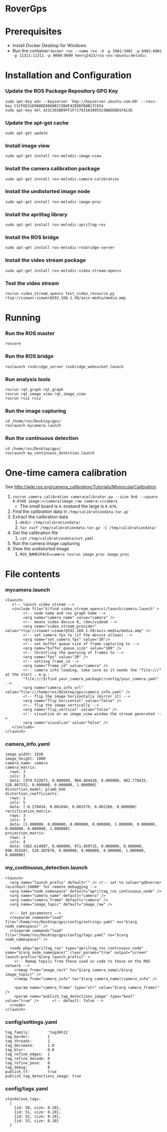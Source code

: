 # RoverGps

# Prerequisites
* Install Docker Desktop for Windows
* Run the container `docker run --name ros -d -p 5901:5901 -p 6901:6901 -p 11311:11311 -p 9090:9090 henry2423/ros-vnc-ubuntu:melodic`

# Installation and Configuration
### Update the ROS Package Repository GPG Key
```
sudo apt-key adv --keyserver 'hkp://keyserver.ubuntu.com:80' --recv-key C1CF6E31E6BADE8868B172B4F42ED6FBAB17C654
sudo apt-key del 421C365BD9FF1F717815A3895523BAEEB01FA116
```
### Update the apt-get cache
```sudo apt-get update```
### Install image view
`sudo apt-get install ros-melodic-image-view`
### Install the camera calibration package
`sudo apt-get install ros-melodic-camera-calibration`
### Install the undistorted image node
`sudo apt-get install ros-melodic-image-proc`
### Install the apriltag library
`sudo apt-get install ros-melodic-apriltag-ros`
### Install the ROS bridge
`sudo apt-get install ros-melodic-rosbridge-server`
### Install the video stream package
`sudo apt-get install ros-melodic-video-stream-opencv`
### Test the video stream
`rosrun video_stream_opencv test_video_resource.py rtsp://viewer:viewer@192.168.1.50/axis-media/media.amp`

# Running
### Run the ROS master
`roscore`
### Run the ROS bridge
`roslaunch rosbridge_server rosbridge_websocket.launch`
### Run analysis tools
`rosrun rqt_graph rqt_graph`<br/>
`rosrun rqt_image_view rqt_image_view`<br/>
`rosrun rviz rviz`
### Run the image capturing
```
cd /home/ros/Desktop/gps/
roslaunch mycamera.launch
```
### Run the continuous detection
```
cd /home/ros/Desktop/gps/
roslaunch my_continuous_detection.launch
```

# One-time camera calibration
See http://wiki.ros.org/camera_calibration/Tutorials/MonocularCalibration
1. `rosrun camera_calibration cameracalibrator.py --size 8x6 --square 0.0348 image:=/camera/image_raw camera:=/camera`
   * The small board is `0.0348`and the large is `0.076`.
1. Find the calibration data in `/tmp/calibrationdata.tar.gz`
1. Extract the calibration data
   1. `mkdir /tmp/calibrationdata/`
   1. `tar xvzf /tmp/calibrationdata.tar.gz -C /tmp/calibrationdata/`
1. Get the calibration file
   1. `cat /tmp/calibrationdata/ost.yaml`
1. Run the camera image capturing
1. View the undistorted image
   1. `ROS_NAMESPACE=camera rosrun image_proc image_proc`

# File contents
### mycamera.launch
```
<launch>
   <!-- launch video stream -->
   <include file="$(find video_stream_opencv)/launch/camera.launch" >
        <!-- node name and ros graph name -->
        <arg name="camera_name" value="camera" />
        <!-- means video device 0, /dev/video0 -->
        <arg name="video_stream_provider" value="rtsp://viewer:viewer@192.168.1.50/axis-media/media.amp" />
        <!-- set camera fps to (if the device allows) -->
        <arg name="set_camera_fps" value="30"/>
        <!-- set buffer queue size of frame capturing to -->
        <arg name="buffer_queue_size" value="100" />
        <!-- throttling the querying of frames to -->
        <arg name="fps" value="30" />
        <!-- setting frame_id -->
        <arg name="frame_id" value="camera" />
        <!-- camera info loading, take care as it needs the "file:///" at the start , e.g.:
        "file:///$(find your_camera_package)/config/your_camera.yaml" -->
        <arg name="camera_info_url" value="file:///home/ros/Desktop/gps/camera_info.yaml" />
        <!-- flip the image horizontally (mirror it) -->
        <arg name="flip_horizontal" value="false" />
        <!-- flip the image vertically -->
        <arg name="flip_vertical" value="false" />
        <!-- visualize on an image_view window the stream generated -->
        <arg name="visualize" value="false" />
   </include>
</launch>
```
### camera_info.yaml
```
image_width: 1920
image_height: 1080
camera_name: camera
camera_matrix:
  rows: 3
  cols: 3
  data: [979.532873, 0.000000, 960.484420, 0.000000, 982.778415, 528.807332, 0.000000, 0.000000, 1.000000]
distortion_model: plumb_bob
distortion_coefficients:
  rows: 1
  cols: 5
  data: [-0.278434, 0.061694, 0.001579, 0.002266, 0.000000]
rectification_matrix:
  rows: 3
  cols: 3
  data: [1.000000, 0.000000, 0.000000, 0.000000, 1.000000, 0.000000, 0.000000, 0.000000, 1.000000]
projection_matrix:
  rows: 3
  cols: 4
  data: [682.614807, 0.000000, 971.459725, 0.000000, 0.000000, 890.354187, 528.307678, 0.000000, 0.000000, 0.000000, 1.000000, 0.000000]
```
### my_continuous_detection.launch
```
<launch>
  <arg name="launch_prefix" default="" /> <!-- set to value="gdbserver localhost:10000" for remote debugging -->
  <arg name="node_namespace" default="apriltag_ros_continuous_node" />
  <arg name="camera_name" default="camera" />
  <arg name="camera_frame" default="camera" />
  <arg name="image_topic" default="image_raw" />

  <!-- Set parameters -->
  <rosparam command="load" file="/home/ros/Desktop/gps/config/settings.yaml" ns="$(arg node_namespace)" />
  <rosparam command="load" file="/home/ros/Desktop/gps/config/tags.yaml" ns="$(arg node_namespace)" />
  
  <node pkg="apriltag_ros" type="apriltag_ros_continuous_node" name="$(arg node_namespace)" clear_params="true" output="screen" launch-prefix="$(arg launch_prefix)" >
    <!-- Remap topics from those used in code to those on the ROS network -->
    <remap from="image_rect" to="$(arg camera_name)/$(arg image_topic)" />
    <remap from="camera_info" to="$(arg camera_name)/camera_info" />

    <param name="camera_frame" type="str" value="$(arg camera_frame)" />
    <param name="publish_tag_detections_image" type="bool" value="true" />      <!-- default: false -->
  </node>
</launch>
```
### config/settings.yaml
```
tag_family:        'tag36h11'
tag_border:        1 
tag_threads:       2 
tag_decimate:      1.0 
tag_blur:          0.0 
tag_refine_edges:  1 
tag_refine_decode: 0 
tag_refine_pose:   0 
tag_debug:         0 
publish_tf:        true
publish_tag_detections_image: true
```
### config/tags.yaml
```
standalone_tags:
  [
    {id: 50, size: 0.10},
    {id: 51, size: 0.10},
    {id: 52, size: 0.10},
    {id: 53, size: 0.10}
  ]
```
